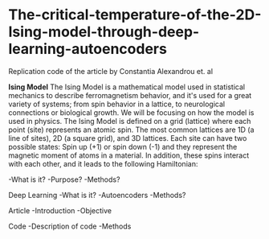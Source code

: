 # The-critical-temperature-of-the-2D-Ising-model-through-deep-learning-autoencoders
Replication code of the article by Constantia Alexandrou et. al

**Ising Model**
The Ising Model is a mathematical model used in statistical mechanics to describe ferromagnetism behavior, and it's used for a great variety of systems; from spin behavior in a lattice, to neurological connections or biological growth. We will be focusing on how the model is used in physics. The Ising Model is defined on a grid (lattice) where each point (site) represents an atomic spin. The most common lattices are 1D (a line of sites), 2D (a square grid), and 3D lattices. Each site can have two possible states: Spin up (+1) or spin down (-1) and they represent the magnetic moment of atoms in a material. In addition, these spins interact with each other, and it leads to the following Hamiltonian:



-What is it?
-Purpose?
-Methods?

Deep Learning
-What is it?
-Autoencoders
-Methods?

Article
-Introduction
-Objective

Code
-Description of code
-Methods
